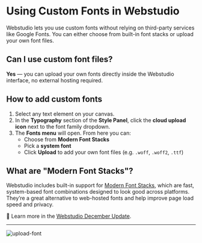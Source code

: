 # Using Custom Fonts in Webstudio

Webstudio lets you use custom fonts without relying on third-party services like Google Fonts. You can either choose from built-in font stacks or upload your own font files.

## Can I use custom font files?

**Yes** — you can upload your own fonts directly inside the Webstudio interface, no external hosting required.

## How to add custom fonts

1. Select any text element on your canvas.
2. In the **Typography** section of the **Style Panel**, click the **cloud upload icon** next to the font family dropdown.
3. The **Fonts menu** will open. From here you can:
   - Choose from **Modern Font Stacks**
   - Pick a **system font**
   - Click **Upload** to add your own font files (e.g. `.woff`, `.woff2`, `.ttf`)

## What are "Modern Font Stacks"?

Webstudio includes built-in support for [Modern Font Stacks](https://modernfontstacks.com/), which are fast, system-based font combinations designed to look good across platforms. They’re a great alternative to web-hosted fonts and help improve page load speed and privacy.

📝 Learn more in the [Webstudio December Update](https://docs.webstudio.is/news/december-update#id-6.-modern-font-stacks).

---

![upload-font](https://github.com/user-attachments/assets/22901f6f-a67a-4f28-8a1b-7de0db9d5f07)
